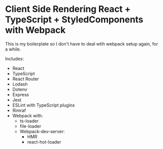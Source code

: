 # Client Side Rendering React + TypeScript + StyledComponents with Webpack

This is my boilerplate so I don't have to deal wtih webpack setup again, for a while.

Includes:

- React
- TypeScript
- React Router
- Lodash
- Dotenv
- Express
- Jest
- ESLint with TypeScript plugins
- Rimraf
- Webpack with:
  - ts-loader
  - file-loader
  - Webpack-dev-server:
  	- HMR
	- react-hot-loader

